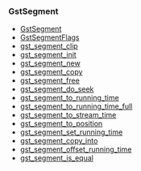 ### GstSegment

* [GstSegment]()
* [GstSegmentFlags]()
* [gst_segment_clip]()
* [gst_segment_init]()
* [gst_segment_new]()
* [gst_segment_copy]()
* [gst_segment_free]()
* [gst_segment_do_seek]()
* [gst_segment_to_running_time]()
* [gst_segment_to_running_time_full]()
* [gst_segment_to_stream_time]()
* [gst_segment_to_position]()
* [gst_segment_set_running_time]()
* [gst_segment_copy_into]()
* [gst_segment_offset_running_time]()
* [gst_segment_is_equal]()
